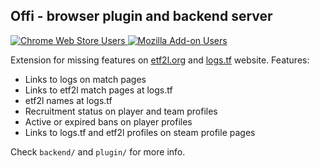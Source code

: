 ## Offi - browser plugin and backend server

<a href="https://chromewebstore.google.com/detail/offi/bhiggokekdkoccfgojnbponjehipbmng">
    <img alt="Chrome Web Store Users" src="https://img.shields.io/chrome-web-store/users/bhiggokekdkoccfgojnbponjehipbmng?label=Chrome%20Users&link=https%3A%2F%2Fchromewebstore.google.com%2Fdetail%2Foffi%2Fbhiggokekdkoccfgojnbponjehipbmng">
</a>
<a href="https://addons.mozilla.org/en-US/firefox/addon/offi/">
    <img alt="Mozilla Add-on Users" src="https://img.shields.io/amo/users/offi?label=Firefox%20Users">
</a>

Extension for missing features on [etf2l.org](https://etf2l.org) and [logs.tf](https://logs.tf) website.
Features:
- Links to logs on match pages
- Links to etf2l match pages at logs.tf
- etf2l names at logs.tf
- Recruitment status on player and team profiles
- Active or expired bans on player profiles
- Links to logs.tf and etf2l profiles on steam profile pages

Check `backend/` and `plugin/` for more info.

